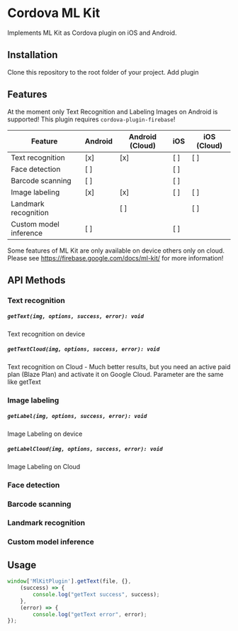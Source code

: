 # Cordova ML Kit

Implements ML Kit as Cordova plugin on iOS and Android.

## Installation

Clone this repository to the root folder of your project.
Add plugin <plugin name="cordova-ml-kit" spec="cordova-ml-kit" />

## Features

At the moment only Text Recognition and Labeling Images on Android is supported! This plugin requires ``cordova-plugin-firebase``!

| Feature                | Android | Android (Cloud) | iOS | iOS (Cloud) |
|------------------------|---------|-----------------|-----|-------------|
| Text recognition       | [x]     | [x]             | [ ] | [ ]         |
| Face detection         | [ ]     |                 | [ ] |             |
| Barcode scanning       | [ ]     |                 | [ ] |             |
| Image labeling         | [x]     | [x]             | [ ] | [ ]         |
| Landmark recognition   |         | [ ]             |     | [ ]         |
| Custom model inference | [ ]     |                 | [ ] |             |

Some features of ML Kit are only available on device others only on cloud. Please see https://firebase.google.com/docs/ml-kit/ for more information!

## API Methods
### Text recognition

##### **`getText(img, options, success, error): void`**
Text recognition on device

#####  **`getTextCloud(img, options, success, error): void`**
Text recognition on Cloud - Much better results, but you need an active paid plan (Blaze Plan) and activate it on Google Cloud. Parameter are the same like getText

### Image labeling

#####  **`getLabel(img, options, success, error): void`**
Image Labeling on device

#####  **`getLabelCloud(img, options, success, error): void`**
Image Labeling on Cloud

### Face detection

### Barcode scanning

### Landmark recognition

### Custom model inference

## Usage

```javascript
window['MlKitPlugin'].getText(file, {},
    (success) => {
        console.log("getText success", success);
    },
    (error) => {
        console.log("getText error", error);
});
```

